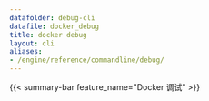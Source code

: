 ```yaml
---
datafolder: debug-cli
datafile: docker_debug
title: docker debug
layout: cli
aliases:
- /engine/reference/commandline/debug/
---
```


{{< summary-bar feature_name="Docker 调试" >}}